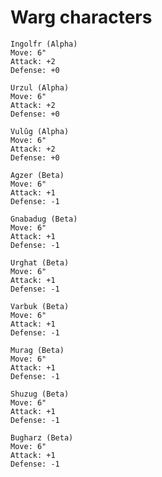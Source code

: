 # Warg characters

```
Ingolfr (Alpha)
Move: 6"
Attack: +2
Defense: +0
```

```
Urzul (Alpha)
Move: 6"
Attack: +2
Defense: +0
```

```
Vulûg (Alpha)
Move: 6"
Attack: +2
Defense: +0
```

```
Agzer (Beta)
Move: 6"
Attack: +1
Defense: -1
```

```
Gnabadug (Beta)
Move: 6"
Attack: +1
Defense: -1
```

```
Urghat (Beta)
Move: 6"
Attack: +1
Defense: -1
```

```
Varbuk (Beta)
Move: 6"
Attack: +1
Defense: -1
```

```
Murag (Beta)
Move: 6"
Attack: +1
Defense: -1
```

```
Shuzug (Beta)
Move: 6"
Attack: +1
Defense: -1
```

```
Bugharz (Beta)
Move: 6"
Attack: +1
Defense: -1
```